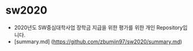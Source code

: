 # sw2020

* 2020년도 SW중심대학사업 장학금 지급을 위한 평가를 위한 개인 Repository입니다.
* [summary.md] (https://github.com/zbumjin97/sw2020/summary.md)
